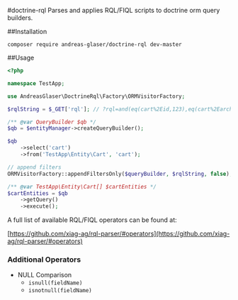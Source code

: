 #doctrine-rql
Parses and applies RQL/FIQL scripts to doctrine orm query builders.

##Installation
```shell
composer require andreas-glaser/doctrine-rql dev-master
```

##Usage
```php
<?php

namespace TestApp;

use AndreasGlaser\DoctrineRql\Factory\ORMVisitorFactory;

$rqlString = $_GET['rql']; // ?rql=and(eq(cart%2Eid,123),eq(cart%2Earchived,0))

/** @var QueryBuilder $qb */
$qb = $entityManager->createQueryBuilder();

$qb
    ->select('cart')
    ->from('TestApp\Entity\Cart', 'cart');

// append filters
ORMVisitorFactory::appendFiltersOnly($queryBuilder, $rqlString, false);

/** @var TestApp\Entity\Cart[] $cartEntities */
$cartEntities = $qb
    ->getQuery()
    ->execute();
```

A full list of available RQL/FIQL operators can be found at:

[https://github.com/xiag-ag/rql-parser/#operators](https://github.com/xiag-ag/rql-parser/#operators)

### Additional Operators ###

 - NULL Comparison
    - `isnull(fieldName)`
    - `isnotnull(fieldName)`